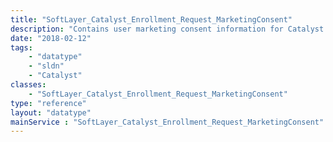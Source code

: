 ```yaml
---
title: "SoftLayer_Catalyst_Enrollment_Request_MarketingConsent"
description: "Contains user marketing consent information for Catalyst self-enrollment. "
date: "2018-02-12"
tags:
    - "datatype"
    - "sldn"
    - "Catalyst"
classes:
    - "SoftLayer_Catalyst_Enrollment_Request_MarketingConsent"
type: "reference"
layout: "datatype"
mainService : "SoftLayer_Catalyst_Enrollment_Request_MarketingConsent"
---
```

